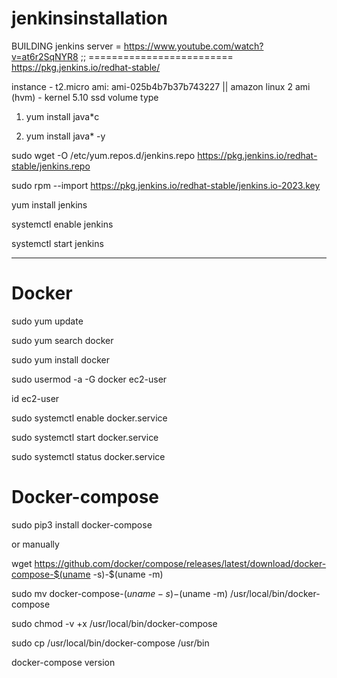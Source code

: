 # jenkinsinstallation

BUILDING jenkins server = https://www.youtube.com/watch?v=at6r2SqNYR8  ;; 
========================= https://pkg.jenkins.io/redhat-stable/


instance - t2.micro
ami: ami-025b4b7b37b743227  || amazon linux 2 ami (hvm) - kernel 5.10 ssd volume type



1) yum install java*c

2) yum install java* -y


sudo wget -O /etc/yum.repos.d/jenkins.repo https://pkg.jenkins.io/redhat-stable/jenkins.repo
  
sudo rpm --import https://pkg.jenkins.io/redhat-stable/jenkins.io-2023.key

yum install jenkins

systemctl enable jenkins

systemctl start jenkins

---------------------------


Docker 
=====================


sudo yum update

sudo yum search docker


sudo yum install docker

sudo usermod -a -G docker ec2-user

id ec2-user

sudo systemctl enable docker.service

sudo systemctl start docker.service

sudo systemctl status docker.service



Docker-compose 
=================

sudo pip3 install docker-compose

or manually


wget https://github.com/docker/compose/releases/latest/download/docker-compose-$(uname -s)-$(uname -m) 


sudo mv docker-compose-$(uname -s)-$(uname -m) /usr/local/bin/docker-compose

sudo chmod -v +x /usr/local/bin/docker-compose

 sudo cp  /usr/local/bin/docker-compose /usr/bin


docker-compose version




